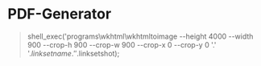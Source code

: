 # PDF-Generator

>shell_exec('programs\wkhtml\wkhtmltoimage --height 4000 --width 900  --crop-h 900 --crop-w 900 --crop-x 0 --crop-y 0 '.' '.$linksetname.' '.$linksetshot);

